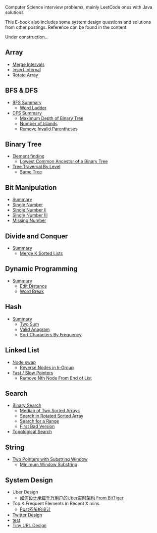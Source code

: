 Computer Science interview problems, mainly LeetCode ones with Java solutions

This E-book also includes some system design questions and solutions from other postings. Reference can be found in the content

Under construction... 

## Array

* [Merge Intervals](array/merge-intervals.md)
* [Insert Interval](array/insert-interval.md)
* [Rotate Array](array/array-rotation.md)

## BFS & DFS

* [BFS Summary](bfs-and-dfs/bfs-summary.md)
  * [Word Ladder](127word-ladder.md)
* [DFS Summary](bfs-and-dfs/dfs-summary.md)
  * [Maximum Depth of Binary Tree](bfs-and-dfs/maximum-depth-of-binary-tree.md)
  * [Number of Islands](bfs-and-dfs/number-of-islands.md)
  * [Remove Invalid Parentheses](bfs-and-dfs/remove-invalid-parentheses.md)

## Binary Tree

* [Element finding](binary-tree/find-an-element-in-the-tree.md)
  * [Lowest Common Ancestor of a Binary Tree](binary-tree/find-an-element-in-the-tree/leetcode-236-lowest-common-ancestor-of-a-binary-tree.md)
* [Tree Traversal By Level](binary-tree/tree-traversal-by-level.md)
  * [Same Tree](binary-tree/tree-traversal-by-level/same-tree.md)

## Bit Manipulation

* [Summary](bit-manipulation/summary.md)
* [Single Number](bit-manipulation/single-number.md)
* [Single Number II](bit-manipulation/single-number-ii.md)
* [Single Number III](bit-manipulation/single-number-iii.md)
* [Missing Number](bit-manipulation/missing-number.md)

## Divide and Conquer

* [Summary](divide-and-conquer/summary.md)
  * [Merge K Sorted Lists](divide-and-conquer/merge-k-sorted-lists.md)

## Dynamic Programming

* [Summary](dynamic-programming/summary.md)
  * [Edit Distance](edit-distance.md)
  * [Word Break](word-break.md)

## Hash

* [Summary](hash/summary.md)
  * [Two Sum](hash/two-sum.md)
  * [Valid Anagram](chapter1.md)
  * [Sort Characters By Frequency](hash/sort-characters-by-frequency.md)

## Linked List

* [Node swap](linked-list/summary.md)
  * [Reverse Nodes in k-Group](linked-list/reverse-nodes-in-k-group.md)
* [Fast / Slow Pointers](linked-list/fast-slow-pointers.md)
  * [Remove Nth Node From End of List](linked-list/fast-slow-pointers/remove-nth-node-from-end-of-list.md)

## Search

* [Binary Search](search/binary-search.md)
  * [Median of Two Sorted Arrays](search/median-of-two-sorted-array.md)
  * [Search in Rotated Sorted Array](search/search-in-rotated-sorted-array.md)
  * [Search for a Range](search/search-for-a-range.md)
  * [First Bad Version](search/first-bad-version.md)
* [Topological Search](search/topological-search.md)

## String

* [Two Pointers with Substring Window](two-pointers-with-substring-window.md)
  * [Minimum Window Substring](two-pointers-with-substring-window/minimum-window-substring.md)

## System Design

* Uber Design
  * [如何设计承载千万用户的Uber实时架构 From BitTiger](ru-he-she-ji-cheng-zai-qian-wan-yong-hu-de-uber-shi-shi-jia-gou-from-bittiger.md)
* Top K Frequent Elements in Recent X mins.
  * [Post系统的设计 ](postxi-tong-de-she-ji.md)
* [Twitter Design](twitter-design.md)
* [test](test.md)
* [Tiny URL Design](tiny-url-design.md)
















